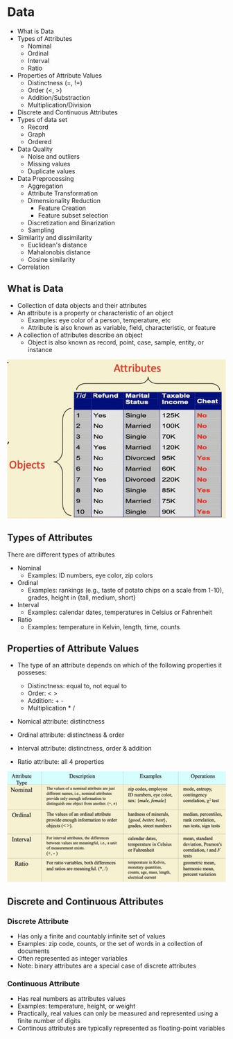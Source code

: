 # Data

- What is Data
- Types of Attributes
  - Nominal
  - Ordinal
  - Interval
  - Ratio
- Properties of Attribute Values
  - Distinctness (=, !=)
  - Order (<, >)
  - Addition/Substraction
  - Multiplication/Division
- Discrete and Continuous Attributes
- Types of data set
  - Record
  - Graph
  - Ordered
- Data Quality
  - Noise and outliers
  - Missing values
  - Duplicate values
- Data Preprocessing
  - Aggregation
  - Attribute Transformation
  - Dimensionality Reduction
    - Feature Creation
    - Feature subset selection
  - Discretization and Binarization
  - Sampling
- Similarity and dissimilarity
  - Euclidean's distance
  - Mahalonobis distance
  - Cosine similarity
- Correlation

## What is Data

- Collection of data objects and their attributes
- An attribute is a property or characteristic of an object
  - Examples: eye color of a person, temperature, etc
  - Attribute is also known as variable, field, characteristic, or feature
- A collection of attributes describe an object
  - Object is also known as record, point, case, sample, entity, or instance

![image](../../../media/Data-image1.jpg)

## Types of Attributes

There are different types of attributes

- Nominal
  - Examples: ID numbers, eye color, zip colors
- Ordinal
  - Examples: rankings (e.g., taste of potato chips on a scale from 1-10), grades, height in {tall, medium, short}
- Interval
  - Examples: calendar dates, temperatures in Celsius or Fahrenheit
- Ratio
  - Examples: temperature in Kelvin, length, time, counts

## Properties of Attribute Values

- The type of an attribute depends on which of the following properties it posseses:
  - Distinctness: equal to, not equal to
  - Order: < >
  - Addition: + -
  - Multiplication * /

- Nomical attribute: distinctness
- Ordinal attribute: distinctness & order
- Interval attribute: distinctness, order & addition
- Ratio attribute: all 4 properties

![image](../../../media/Data-image2.jpg)

## Discrete and Continuous Attributes

### Discrete Attribute

- Has only a finite and countably infinite set of values
- Examples: zip code, counts, or the set of words in a collection of documents
- Often represented as integer variables
- Note: binary attributes are a special case of discrete attributes

### Continuous Attribute

- Has real numbers as attributes values
- Examples: temperature, height, or weight
- Practically, real values can only be measured and represented using a finite number of digits
- Continous attributes are typically represented as floating-point variables
